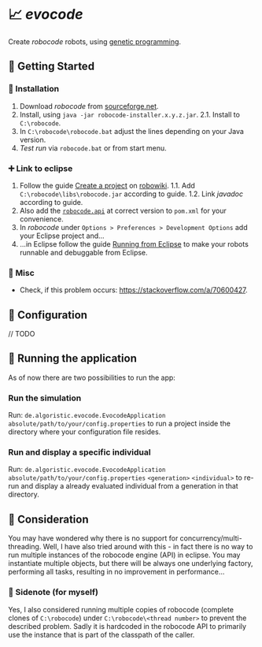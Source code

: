 # 📈 _evocode_
Create _robocode_ robots, using [genetic programming](https://en.wikipedia.org/wiki/Genetic_programming).

## 💚 Getting Started
### 🚧 Installation
1. Download _robocode_ from [sourceforge.net](https://sourceforge.net/projects/robocode/files/robocode/).
2. Install, using `java -jar robocode-installer.x.y.z.jar`.
  2.1. Install to `C:\robocode`.
4. In `C:\robocode\robocode.bat` adjust the lines depending on your Java version.
5. _Test run_ via `robocode.bat` or from start menu.

### ➕ Link to eclipse
1. Follow the guide [Create a project](https://www.robowiki.net/wiki/Robocode/Eclipse/Create_a_Project) on [robowiki](https://www.robowiki.net).
  1.1. Add `C:\robocode\libs\robocode.jar` according to guide.
  1.2. Link _javadoc_ according to guide.
2. Also add the [`robocode.api`](https://mvnrepository.com/artifact/net.sf.robocode/robocode.api) at correct version to `pom.xml` for your convenience.
3. In _robocode_ under `Options > Preferences > Development Options` add your Eclipse project and...
4. ...in Eclipse follow the guide [Running from Eclipse](https://robowiki.net/wiki/Robocode/Eclipse/Running_from_Eclipse) to make your robots runnable and debuggable from Eclipse.

### 🐛 Misc
- Check, if this problem occurs: https://stackoverflow.com/a/70600427.

## 🔧 Configuration


// TODO

## 🚀 Running the application
As of now there are two possibilities to run the app:

### Run the simulation
Run: `de.algoristic.evocode.EvocodeApplication` `absolute/path/to/your/config.properties` to run a project inside the directory where your configuration file resides.

### Run and display a specific individual
Run: `de.algoristic.evocode.EvocodeApplication` `absolute/path/to/your/config.properties` `<generation>` `<individual>` to re-run and display a already evaluated individual from a generation in that directory.

## 📝 Consideration
You may have wondered why there is no support for concurrency/multi-threading. Well, I have also tried around with this - in fact there is no way to run multiple instances of the robocode engine (API) in eclipse. You may instantiate multiple objects, but there will be always one underlying factory, performing all tasks, resulting in no improvement in performance...

### 📄 Sidenote (for myself)
Yes, I also considered running multiple copies of robocode (complete clones of `C:\robocode`) under `C:\robocode\<thread number>` to prevent the described problem. Sadly it is hardcoded in the robocode API to primarily use the instance that is part of the classpath of the caller.
